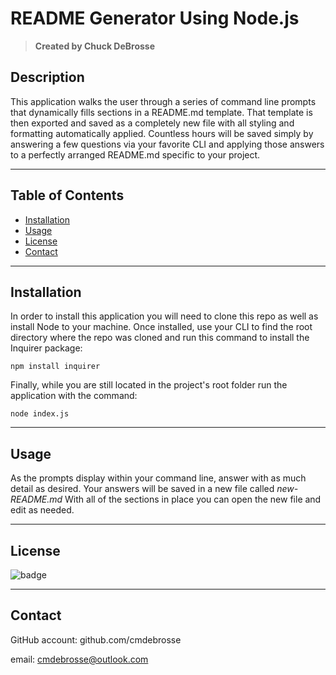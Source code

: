 <h1>README Generator Using Node.js</h1>

> **Created by Chuck DeBrosse**

## Description
This application walks the user through a series of command line prompts that dynamically fills sections in a README.md template. That template is then exported and saved as a completely new file with all styling and formatting automatically applied. Countless hours will be saved simply by answering a few questions via your favorite CLI and applying those answers to a perfectly arranged README.md specific to your project.

---

## Table of Contents
  - [Installation](#installation)
  - [Usage](#usage)
  - [License](#license)
  - [Contact](#contact)

  ---

## Installation
  In order to install this application you will need to clone this repo as well as install Node to your machine. Once installed, use your CLI to find the root directory where the repo was cloned and run this command to install the Inquirer package:
  
  ```
  npm install inquirer
  ```
  
  Finally, while you are still located in the project's root folder run the application with the command:
  
  ```
  node index.js
  ```

  ---

  ## Usage
  As the prompts display within your command line, answer with as much detail as desired. Your answers will be saved in a new file called *new-README.md* With all of the sections in place you can open the new file and edit as needed.

  ---

  ## License
  ![badge](https://img.shields.io/badge/MIT-license-blue)
  
  ---

  ## Contact
  
  GitHub account: github.com/cmdebrosse
  
  email: cmdebrosse@outlook.com
